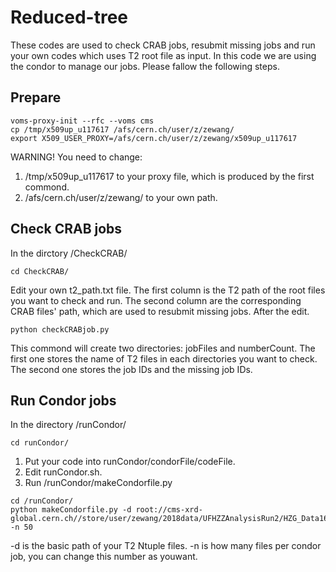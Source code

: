 # Reduced-tree
These codes are used to check CRAB jobs, resubmit missing jobs and run your own codes which uses T2 root file as input. In this code we are using the condor to manage our jobs. Please fallow the following steps.

## Prepare
```
voms-proxy-init --rfc --voms cms
cp /tmp/x509up_u117617 /afs/cern.ch/user/z/zewang/
export X509_USER_PROXY=/afs/cern.ch/user/z/zewang/x509up_u117617
```
WARNING!
You need to change:
1. /tmp/x509up_u117617 to your proxy file, which is produced by the first commond.
2. /afs/cern.ch/user/z/zewang/ to your own path.

## Check CRAB jobs
In the dirctory /CheckCRAB/
```
cd CheckCRAB/
```
Edit your own t2_path.txt file. The first column is the T2 path of the root files you want to check and run. The second column are the corresponding CRAB files' path, which are used to resubmit missing jobs.
After the edit.
```
python checkCRABjob.py
```
This commond will create two directories: jobFiles and numberCount. The first one stores the name of T2 files in each directories you want to check. The second one stores the job IDs and the missing job IDs.

## Run Condor jobs
In the directory /runCondor/
```
cd runCondor/
```
1. Put your code into runCondor/condorFile/codeFile.
2. Edit runCondor.sh.
3. Run /runCondor/makeCondorfile.py
```
cd /runCondor/
python makeCondorfile.py -d root://cms-xrd-global.cern.ch//store/user/zewang/2018data/UFHZZAnalysisRun2/HZG_Data16/DoubleEG/ -n 50
```
-d is the basic path of your T2 Ntuple files. -n is how many files per condor job, you can change this number as youwant.

